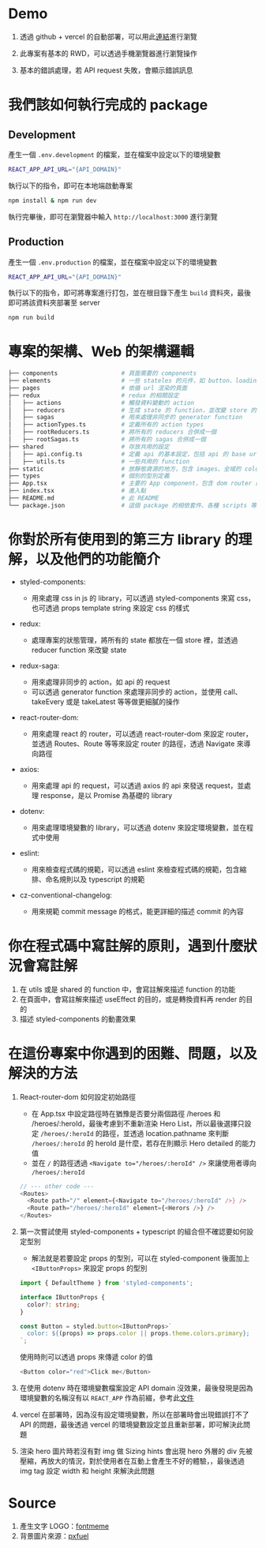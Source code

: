 # Demo

1. 透過 github + vercel 的自動部署，可以用此[連結](https://heros-app-pink.vercel.app/heroes)進行瀏覽

2. 此專案有基本的 RWD，可以透過手機瀏覽器進行瀏覽操作

3. 基本的錯誤處理，若 API request 失敗，會顯示錯誤訊息

# 我們該如何執行完成的 package

## Development

產生一個 `.env.development` 的檔案，並在檔案中設定以下的環境變數

```bash
REACT_APP_API_URL="{API_DOMAIN}"
```

執行以下的指令，即可在本地端啟動專案

```bash
npm install & npm run dev
```

執行完畢後，即可在瀏覽器中輸入 `http://localhost:3000` 進行瀏覽

## Production

產生一個 `.env.production` 的檔案，並在檔案中設定以下的環境變數

```bash
REACT_APP_API_URL="{API_DOMAIN}"
```

執行以下的指令，即可將專案進行打包，並在根目錄下產生 `build` 資料夾，最後即可將該資料夾部署至 server

```bash
npm run build
```

# 專案的架構、Web 的架構邏輯

```bash
├── components                  # 頁面需要的 components
├── elements                    # 一些 stateles 的元件，如 button、loading 等等
├── pages                       # 依循 url 渲染的頁面
├── redux                       # redux 的相關設定
│   ├── actions                 # 觸發資料變動的 action
│   ├── reducers                # 生成 state 的 function，並改變 store 的 state
│   ├── sagas                   # 用來處理非同步的 generator function
│   ├── actionTypes.ts          # 定義所有的 action types
│   ├── rootReducers.ts         # 將所有的 reducers 合併成一個
│   ├── rootSagas.ts            # 將所有的 sagas 合併成一個
├── shared                      # 存放共用的設定
│   ├── api.config.ts           # 定義 api 的基本設定，包括 api 的 base url
│   ├── utils.ts                # 一些共用的 function
├── static                      # 放靜態資源的地方，包含 images、全域的 color 以及 RWD 的 media query
├── types                       # 個別的型別定義
├── App.tsx                     # 主要的 App component，包含 dom router 的設定
├── index.tsx                   # 進入點
├── README.md                   # 此 README
└── package.json                # 這個 package 的相依套件、各種 scripts 等等
```

# 你對於所有使用到的第三方 library 的理解，以及他們的功能簡介

- styled-components:

  - 用來處理 css in js 的 library，可以透過 styled-components 來寫 css，也可透過 props template string 來設定 css 的樣式

- redux:

  - 處理專案的狀態管理，將所有的 state 都放在一個 store 裡，並透過 reducer function 來改變 state

- redux-saga:

  - 用來處理非同步的 action，如 api 的 request
  - 可以透過 generator function 來處理非同步的 action，並使用 call、takeEvery 或是 takeLatest 等等做更細膩的操作

- react-router-dom:

  - 用來處理 react 的 router，可以透過 react-router-dom 來設定 router，並透過 Routes、Route 等等來設定 router 的路徑，透過 Navigate 來導向路徑

- axios:

  - 用來處理 api 的 request，可以透過 axios 的 api 來發送 request，並處理 response，是以 Promise 為基礎的 library

- dotenv:

  - 用來處理環境變數的 library，可以透過 dotenv 來設定環境變數，並在程式中使用

- eslint:

  - 用來檢查程式碼的規範，可以透過 eslint 來檢查程式碼的規範，包含縮排、命名規則以及 typescript 的規範

- cz-conventional-changelog:
  - 用來規範 commit message 的格式，能更詳細的描述 commit 的內容

# 你在程式碼中寫註解的原則，遇到什麼狀況會寫註解

1. 在 utils 或是 shared 的 function 中，會寫註解來描述 function 的功能
2. 在頁面中，會寫註解來描述 useEffect 的目的，或是轉換資料再 render 的目的
3. 描述 styled-components 的動畫效果

# 在這份專案中你遇到的困難、問題，以及解決的方法

1. React-router-dom 如何設定初始路徑

   - 在 App.tsx 中設定路徑時在猶豫是否要分兩個路徑 /heroes 和 /heroes/:heroId，最後考慮到不重新渲染 Hero List，所以最後選擇只設定 `/heroes/:heroId` 的路徑，並透過 location.pathname 來判斷 `/heroes/:heroId` 的 heroId 是什麼，若存在則顯示 Hero detailed 的能力值
   - 並在 `/` 的路徑透過 `<Navigate to="/heroes/:heroId" />` 來讓使用者導向 `/heroes/:heroId`

   ```typescript
   // --- other code ---
   <Routes>
     <Route path="/" element={<Navigate to="/heroes/:heroId" />} />
     <Route path="/heroes/:heroId" element={<Herors />} />
   </Routes>
   ```

2. 第一次嘗試使用 styled-components + typescript 的組合但不確認要如何設定型別

   - 解法就是若要設定 props 的型別，可以在 styled-component 後面加上 `<IButtonProps>` 來設定 props 的型別

   ```typescript
   import { DefaultTheme } from 'styled-components';

   interface IButtonProps {
     color?: string;
   }

   const Button = styled.button<IButtonProps>`
     color: ${(props) => props.color || props.theme.colors.primary};
   `;
   ```

   使用時則可以透過 props 來傳遞 color 的值

   ```typescript
   <Button color="red">Click me</Button>
   ```

3. 在使用 dotenv 時在環境變數檔案設定 API domain 沒效果，最後發現是因為環境變數的名稱沒有以 `REACT_APP` 作為前綴，參考此[文件](https://pjchender.dev/react-bootcamp/docs/bootcamp/week4/create-react-app-setting/)

4. vercel 在部署時，因為沒有設定環境變數，所以在部署時會出現錯誤打不了 API 的問題，最後透過 vercel 的環境變數設定並且重新部署，即可解決此問題

5. 渲染 hero 圖片時若沒有對 img 做 Sizing hints 會出現 hero 外層的 div 先被壓縮，再放大的情況，對於使用者在互動上會產生不好的體驗，，最後透過 img tag 設定 width 和 height 來解決此問題

# Source

1. 產生文字 LOGO：[fontmeme](https://fontmeme.com/netflix-font/#textstyle)
2. 背景圖片來源：[pxfuel](https://www.pxfuel.com/en/desktop-wallpaper-hserp)
